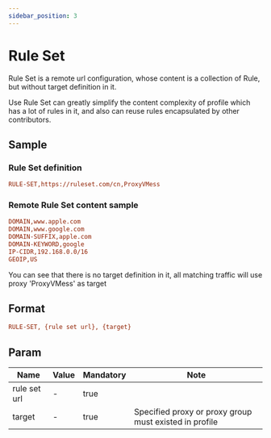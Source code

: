 ```yaml
---
sidebar_position: 3
---
```


# Rule Set

Rule Set is a remote url configuration, whose content is a collection of Rule, but without target definition in it.

Use Rule Set can greatly simplify the content complexity of profile which has a lot of rules in it, 
and also can reuse rules encapsulated by other contributors.

## Sample

### Rule Set definition

```ini
RULE-SET,https://ruleset.com/cn,ProxyVMess
```

### Remote Rule Set content sample

```ini
DOMAIN,www.apple.com
DOMAIN,www.google.com
DOMAIN-SUFFIX,apple.com
DOMAIN-KEYWORD,google
IP-CIDR,192.168.0.0/16
GEOIP,US
```

You can see that there is no target definition in it, all matching traffic will use proxy 'ProxyVMess' as target

## Format

```ini
RULE-SET, {rule set url}, {target}
```

## Param

| Name         | Value | Mandatory | Note                                                   |
|--------------|-------|-----------|--------------------------------------------------------|
| rule set url | -     | true      |                                                        |
| target       | -     | true      | Specified proxy or proxy group must existed in profile |
